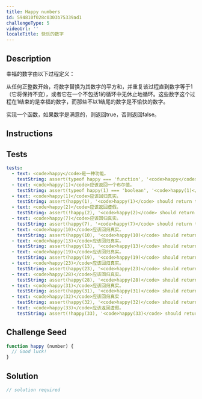 ```yaml
---
title: Happy numbers
id: 594810f028c0303b75339ad1
challengeType: 5
videoUrl: ''
localeTitle: 快乐的数字
---
```


## Description
<section id="description"><p>幸福的数字由以下过程定义： </p><p>从任何正整数开始，将数字替换为其数字的平方和，并重复该过程直到数字等于1（它将保持不变），或者它在一个不包括1的循环中无休止地循环。这些数字这个过程在1结束的是幸福的数字，而那些不以1结尾的数字是不愉快的数字。 </p><p>实现一个函数，如果数字是满意的，则返回true，否则返回false。 </p></section>

## Instructions
<section id="instructions">
</section>

## Tests
<section id='tests'>

```yml
tests:
  - text: <code>happy</code>是一种功能。
    testString: assert(typeof happy === 'function', '<code>happy</code> is a function.');
  - text: <code>happy(1)</code>应该返回一个布尔值。
    testString: assert(typeof happy(1) === 'boolean', '<code>happy(1)</code> should return a boolean.');
  - text: <code>happy(1)</code>应该回归真实。
    testString: assert(happy(1), '<code>happy(1)</code> should return true.');
  - text: <code>happy(2)</code>应该返回虚假。
    testString: assert(!happy(2), '<code>happy(2)</code> should return false.');
  - text: <code>happy(7)</code>应该回归真实。
    testString: assert(happy(7), '<code>happy(7)</code> should return true.');
  - text: <code>happy(10)</code>应该回归真实。
    testString: assert(happy(10), '<code>happy(10)</code> should return true.');
  - text: <code>happy(13)</code>应该回归真实。
    testString: assert(happy(13), '<code>happy(13)</code> should return true.');
  - text: <code>happy(19)</code>应该回归真实。
    testString: assert(happy(19), '<code>happy(19)</code> should return true.');
  - text: <code>happy(23)</code>应该回归真实。
    testString: assert(happy(23), '<code>happy(23)</code> should return true.');
  - text: <code>happy(28)</code>应该回归真实。
    testString: assert(happy(28), '<code>happy(28)</code> should return true.');
  - text: <code>happy(31)</code>应该回归真实。
    testString: assert(happy(31), '<code>happy(31)</code> should return true.');
  - text: <code>happy(32)</code>应该回归真实：
    testString: assert(happy(32), '<code>happy(32)</code> should return true:.');
  - text: <code>happy(33)</code>应该返回虚假。
    testString: assert(!happy(33), '<code>happy(33)</code> should return false.');

```

</section>

## Challenge Seed
<section id='challengeSeed'>

<div id='js-seed'>

```js
function happy (number) {
  // Good luck!
}

```

</div>



</section>

## Solution
<section id='solution'>

```js
// solution required
```
</section>
